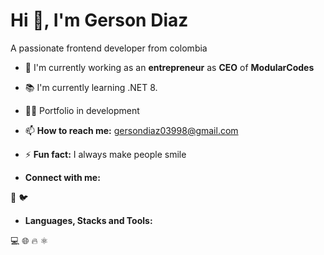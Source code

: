 # Hi 👋, I'm Gerson Diaz

A passionate frontend developer from colombia

- 🚧 I'm currently working as an **entrepreneur** as **CEO** of **ModularCodes**

- 📚 I'm currently learning .NET 8.

- 👨‍💻 Portfolio in development

- 📫 **How to reach me:** gersondiaz03998@gmail.com

- ⚡ **Fun fact:** I always make people smile

- **Connect with me:**

👔 🐦

- **Languages, Stacks and Tools:**

💻 🌐 🔥 ⚛

